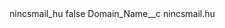 <?xml version="1.0" encoding="UTF-8"?>
<CustomMetadata xmlns="http://soap.sforce.com/2006/04/metadata" xmlns:xsi="http://www.w3.org/2001/XMLSchema-instance" xmlns:xsd="http://www.w3.org/2001/XMLSchema">
    <label>nincsmail_hu</label>
    <protected>false</protected>
    <values>
        <field>Domain_Name__c</field>
        <value xsi:type="xsd:string">nincsmail.hu</value>
    </values>
</CustomMetadata>
